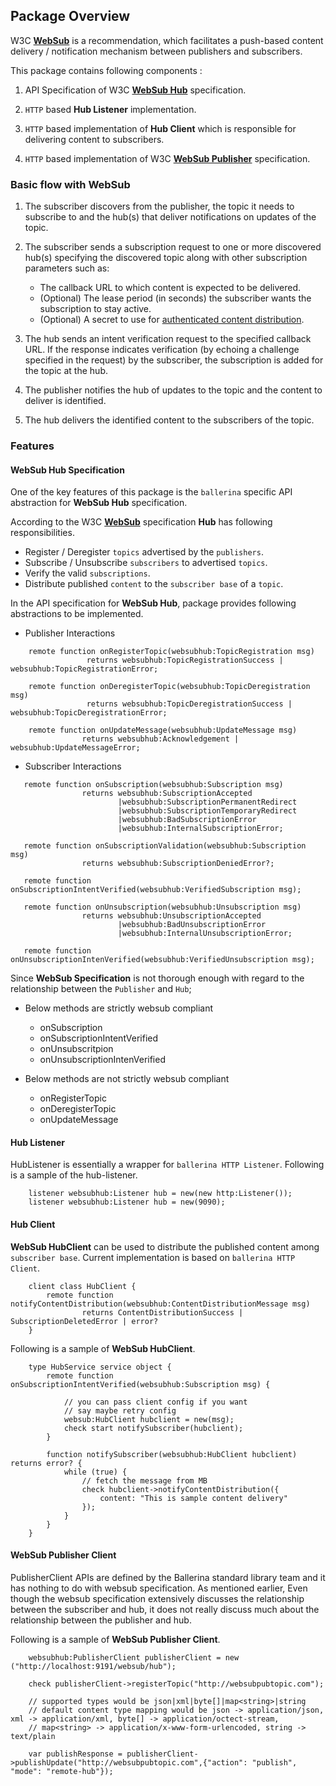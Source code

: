 ## Package Overview

W3C [**WebSub**](https://w3c.github.io/websub/) is a recommendation, which facilitates a push-based content delivery / notification mechanism
between publishers and subscribers.

This package contains following components :

1. API Specification of W3C [**WebSub Hub**](https://w3c.github.io/websub/#hub) specification.

2. `HTTP` based **Hub Listener** implementation.

3. ```HTTP``` based implementation of **Hub Client** which is responsible for delivering content to subscribers.

4. ```HTTP``` based implementation of W3C [**WebSub Publisher**](https://w3c.github.io/websub/#publisher) specification.

### Basic flow with WebSub

1. The subscriber discovers from the publisher, the topic it needs to subscribe to and the hub(s) that deliver notifications on updates of the topic.

2. The subscriber sends a subscription request to one or more discovered hub(s) specifying the discovered topic along 
 with other subscription parameters such as:
    - The callback URL to which content is expected to be delivered.
    - (Optional) The lease period (in seconds) the subscriber wants the subscription to stay active.
    - (Optional) A secret to use for [authenticated content distribution](https://www.w3.org/TR/websub/#signing-content).
  
3. The hub sends an intent verification request to the specified callback URL. If the response indicates
verification (by echoing a challenge specified in the request) by the subscriber, the subscription is added for the topic at the hub.

4. The publisher notifies the hub of updates to the topic and the content to deliver is identified.

5. The hub delivers the identified content to the subscribers of the topic.

### Features

#### WebSub Hub Specification

One of the key features of this package is the ```ballerina``` specific API abstraction for **WebSub Hub** specification.

According to the W3C [**WebSub**](https://w3c.github.io/websub/) specification **Hub** has following responsibilities.

- Register / Deregister ```topics``` advertised by the ```publishers```.
- Subscribe / Unsubscribe ```subscribers``` to advertised ```topics```.
- Verify the valid ```subscriptions```.
- Distribute published ```content``` to the ```subscriber base``` of a ```topic```.

In the API specification for **WebSub Hub**, package provides following abstractions to be implemented.

- Publisher Interactions

```ballerina
    remote function onRegisterTopic(websubhub:TopicRegistration msg)
                 returns websubhub:TopicRegistrationSuccess | websubhub:TopicRegistrationError;

    remote function onDeregisterTopic(websubhub:TopicDeregistration msg)
                 returns websubhub:TopicDeregistrationSuccess | websubhub:TopicDeregistrationError;

    remote function onUpdateMessage(websubhub:UpdateMessage msg)
                returns websubhub:Acknowledgement | websubhub:UpdateMessageError;
```

- Subscriber Interactions

```ballerina
   remote function onSubscription(websubhub:Subscription msg)
                returns websubhub:SubscriptionAccepted 
                        |websubhub:SubscriptionPermanentRedirect
                        |websubhub:SubscriptionTemporaryRedirect 
                        |websubhub:BadSubscriptionError 
                        |websubhub:InternalSubscriptionError;

   remote function onSubscriptionValidation(websubhub:Subscription msg)
                returns websubhub:SubscriptionDeniedError?;

   remote function onSubscriptionIntentVerified(websubhub:VerifiedSubscription msg); 

   remote function onUnsubscription(websubhub:Unsubscription msg)
                returns websubhub:UnsubscriptionAccepted
                        |websubhub:BadUnsubscriptionError
                        |websubhub:InternalUnsubscriptionError;

   remote function onUnsubscriptionIntenVerified(websubhub:VerifiedUnsubscription msg);
```

Since **WebSub Specification** is not thorough enough with regard to the relationship between the ```Publisher``` and ```Hub```;

- Below methods are strictly websub compliant
    - onSubscription
    - onSubscriptionIntentVerified
    - onUnsubscritpion
    - onUnsubscriptionIntenVerified

- Below methods are not strictly websub compliant
    - onRegisterTopic
    - onDeregisterTopic
    - onUpdateMessage

#### Hub Listener

HubListener is essentially a wrapper for ```ballerina HTTP Listener```. Following is a sample of the hub-listener.

```ballerina
    listener websubhub:Listener hub = new(new http:Listener());
    listener websubhub:Listener hub = new(9090);
```

#### Hub Client

**WebSub HubClient** can be used to distribute the published content among ```subscriber base```. Current implementation is based on
```ballerina HTTP Client```.

```ballerina
    client class HubClient {
        remote function notifyContentDistribution(websubhub:ContentDistributionMessage msg) 
                returns ContentDistributionSuccess | SubscriptionDeletedError | error?
    }
```

Following is a sample of **WebSub HubClient**.

```ballerina
    type HubService service object {
        remote function onSubscriptionIntentVerified(websubhub:Subscription msg) {

            // you can pass client config if you want 
            // say maybe retry config
            websub:HubClient hubclient = new(msg);
            check start notifySubscriber(hubclient);
        }

        function notifySubscriber(websubhub:HubClient hubclient) returns error? {
            while (true) {
                // fetch the message from MB
                check hubclient->notifyContentDistribution({
                    content: "This is sample content delivery"
                });
            }   
        }
    }
```

#### WebSub Publisher Client

PublisherClient APIs are defined by the Ballerina standard library team and it has nothing to do with websub specification. As mentioned earlier, Even though the
websub specification extensively discusses the relationship between the subscriber and hub, it does not really discuss much about the relationship between the publisher and hub.

Following is a sample of **WebSub Publisher Client**.

```ballerina
    websubhub:PublisherClient publisherClient = new ("http://localhost:9191/websub/hub");

    check publisherClient->registerTopic("http://websubpubtopic.com");

    // supported types would be json|xml|byte[]|map<string>|string
    // default content type mapping would be json -> application/json, xml -> application/xml, byte[] -> application/octect-stream, 
    // map<string> -> application/x-www-form-urlencoded, string -> text/plain
   
    var publishResponse = publisherClient->publishUpdate("http://websubpubtopic.com",{"action": "publish", "mode": "remote-hub"});
```
